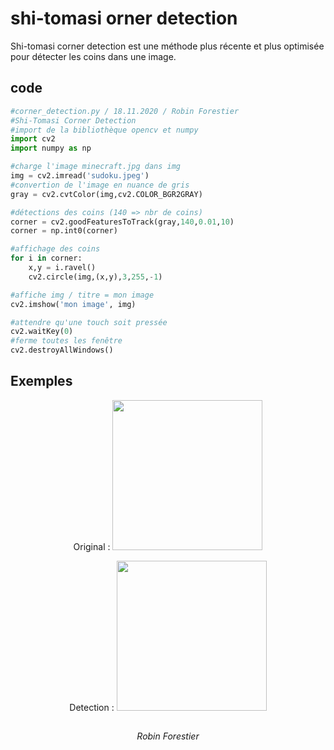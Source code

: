 # shi-tomasi orner detection

Shi-tomasi corner detection est une méthode plus récente et plus optimisée pour 
détecter les coins dans une image.

## code 

```python
#corner_detection.py / 18.11.2020 / Robin Forestier
#Shi-Tomasi Corner Detection
#import de la bibliothèque opencv et numpy
import cv2
import numpy as np

#charge l'image minecraft.jpg dans img
img = cv2.imread('sudoku.jpeg')
#convertion de l'image en nuance de gris
gray = cv2.cvtColor(img,cv2.COLOR_BGR2GRAY)

#détections des coins (140 => nbr de coins)
corner = cv2.goodFeaturesToTrack(gray,140,0.01,10)
corner = np.int0(corner)

#affichage des coins
for i in corner:
    x,y = i.ravel()
    cv2.circle(img,(x,y),3,255,-1)

#affiche img / titre = mon image
cv2.imshow('mon image', img)

#attendre qu'une touch soit pressée
cv2.waitKey(0)
#ferme toutes les fenêtre
cv2.destroyAllWindows()
```

## Exemples

<div align="center">

<p> Original : <img src="http://172.16.32.230/Forestier/reconnaissance-visuel/raw/master/5_Programmation/test/11_shi-tomasi_corner_detection/sudoku.jpeg"  width="240" height="240"> </p>
    
<p> 

Detection : <img src="http://172.16.32.230/Forestier/reconnaissance-visuel/raw/master/5_Programmation/test/11_shi-tomasi_corner_detection/Exemples/01.png"  width="240" height="240"> 

</p>

</div>


<h2> </h2>

<div align="center">
    <i>Robin Forestier</i>
</div>
